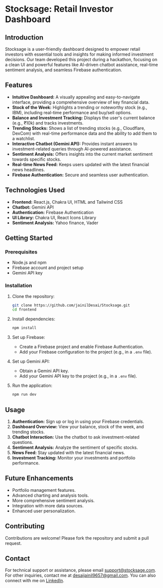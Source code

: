# Stocksage: Retail Investor Dashboard

## Introduction

Stocksage is a user-friendly dashboard designed to empower retail investors with essential tools and insights for making informed investment decisions. Our team developed this project during a hackathon, focusing on a clean UI and powerful features like AI-driven chatbot assistance, real-time sentiment analysis, and seamless Firebase authentication.

## Features

* **Intuitive Dashboard:** A visually appealing and easy-to-navigate interface, providing a comprehensive overview of key financial data.
* **Stock of the Week:** Highlights a trending or noteworthy stock (e.g., IBM), including real-time performance and buy/sell options.
* **Balance and Investment Tracking:** Displays the user's current balance (e.g., ₹10k) and tracks investments.
* **Trending Stocks:** Shows a list of trending stocks (e.g., Cloudflare, DexCom) with real-time performance data and the ability to add them to a watchlist.
* **Interactive Chatbot (Gemini API):** Provides instant answers to investment-related queries through AI-powered assistance.
* **Sentiment Analysis:** Offers insights into the current market sentiment towards specific stocks.
* **Real-time News Feed:** Keeps users updated with the latest financial news headlines.
* **Firebase Authentication:** Secure and seamless user authentication.

## Technologies Used

* **Frontend:** React.js, Chakra UI, HTML and Tailwind CSS
* **Chatbot:** Gemini API
* **Authentication:** Firebase Authentication
* **UI Library:** Chakra UI, React Icons Library
* **Sentiment Analysis:** Yahoo finance, Vader

## Getting Started

### Prerequisites

* Node.js and npm
* Firebase account and project setup
* Gemini API key

### Installation

1.  Clone the repository:

    ```bash
    git clone https://github.com/jainilDesai/Stocksage.git
    cd frontend
    ```

2.  Install dependencies:

    ```bash
    npm install 
    ```

3.  Set up Firebase:

    * Create a Firebase project and enable Firebase Authentication.
    * Add your Firebase configuration to the project (e.g., in a `.env` file).

4.  Set up Gemini API:

    * Obtain a Gemini API key.
    * Add your Gemini API key to the project (e.g., in a `.env` file).

5.  Run the application:

    ```bash
    npm run dev
    ```

## Usage

1.  **Authentication:** Sign up or log in using your Firebase credentials.
2.  **Dashboard Overview:** View your balance, stock of the week, and trending stocks.
3.  **Chatbot Interaction:** Use the chatbot to ask investment-related questions.
4.  **Sentiment Analysis:** Analyze the sentiment of specific stocks.
5.  **News Feed:** Stay updated with the latest financial news.
6.  **Investment Tracking:** Monitor your investments and portfolio performance.

## Future Enhancements

* Portfolio management features.
* Advanced charting and analysis tools.
* More comprehensive sentiment analysis.
* Integration with more data sources.
* Enhanced user personalization.

## Contributing

Contributions are welcome! Please fork the repository and submit a pull request.

## Contact

For technical support or assistance, please email support@stocksage.com. For other inquiries, contact me at desaijainil9657@gmail.com.
You can also connect with me on [LinkedIn]([link-to-your-linkedin](https://www.linkedin.com/in/jainil-desai-ab51b9275/)).
